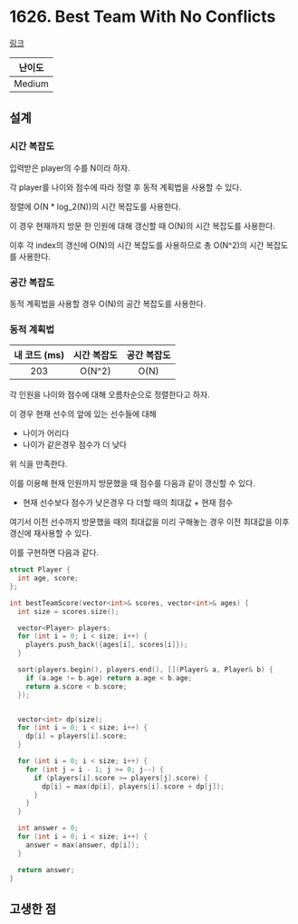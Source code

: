 # 1626. Best Team With No Conflicts

[링크](https://leetcode.com/problems/best-team-with-no-conflicts/description/)

| 난이도 |
| :----: |
| Medium |

## 설계

### 시간 복잡도

입력받은 player의 수를 N이라 하자.

각 player를 나이와 점수에 따라 정렬 후 동적 계획법을 사용할 수 있다.

정렬에 O(N \* log_2(N))의 시간 복잡도를 사용한다.

이 경우 현재까지 방문 한 인원에 대해 갱신할 때 O(N)의 시간 복잡도를 사용한다.

이후 각 index의 갱신에 O(N)의 시간 복잡도를 사용하므로 총 O(N^2)의 시간 복잡도를 사용한다.

### 공간 복잡도

동적 계획법을 사용할 경우 O(N)의 공간 복잡도를 사용한다.

### 동적 계획법

| 내 코드 (ms) | 시간 복잡도 | 공간 복잡도 |
| :----------: | :---------: | :---------: |
|     203      |   O(N^2)    |    O(N)     |

각 인원을 나이와 점수에 대해 오름차순으로 정렬한다고 하자.

이 경우 현재 선수의 앞에 있는 선수들에 대해

- 나이가 어리다
- 나이가 같은경우 점수가 더 낮다

위 식을 만족한다.

이를 이용해 현재 인원까지 방문했을 때 점수를 다음과 같이 갱신할 수 있다.

- 현재 선수보다 점수가 낮은경우 다 더할 때의 최대값 + 현재 점수

여기서 이전 선수까지 방문했을 때의 최대값을 미리 구해놓는 경우 이전 최대값을 이후 갱신에 재사용할 수 있다.

이를 구현하면 다음과 같다.

```cpp
struct Player {
  int age, score;
};

int bestTeamScore(vector<int>& scores, vector<int>& ages) {
  int size = scores.size();

  vector<Player> players;
  for (int i = 0; i < size; i++) {
    players.push_back({ages[i], scores[i]});
  }

  sort(players.begin(), players.end(), [](Player& a, Player& b) {
    if (a.age != b.age) return a.age < b.age;
    return a.score < b.score;
  });


  vector<int> dp(size);
  for (int i = 0; i < size; i++) {
    dp[i] = players[i].score;
  }

  for (int i = 0; i < size; i++) {
    for (int j = i - 1; j >= 0; j--) {
      if (players[i].score >= players[j].score) {
        dp[i] = max(dp[i], players[i].score + dp[j]);
      }
    }
  }

  int answer = 0;
  for (int i = 0; i < size; i++) {
    answer = max(answer, dp[i]);
  }

  return answer;
}
```

## 고생한 점
